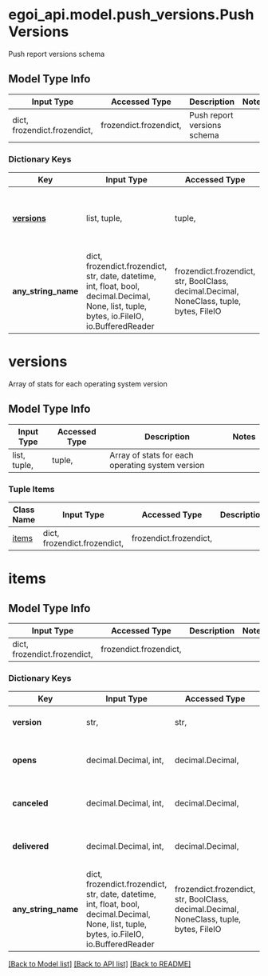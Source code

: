 # egoi_api.model.push_versions.PushVersions

Push report versions schema

## Model Type Info
Input Type | Accessed Type | Description | Notes
------------ | ------------- | ------------- | -------------
dict, frozendict.frozendict,  | frozendict.frozendict,  | Push report versions schema | 

### Dictionary Keys
Key | Input Type | Accessed Type | Description | Notes
------------ | ------------- | ------------- | ------------- | -------------
**[versions](#versions)** | list, tuple,  | tuple,  | Array of stats for each operating system version | [optional] 
**any_string_name** | dict, frozendict.frozendict, str, date, datetime, int, float, bool, decimal.Decimal, None, list, tuple, bytes, io.FileIO, io.BufferedReader | frozendict.frozendict, str, BoolClass, decimal.Decimal, NoneClass, tuple, bytes, FileIO | any string name can be used but the value must be the correct type | [optional]

# versions

Array of stats for each operating system version

## Model Type Info
Input Type | Accessed Type | Description | Notes
------------ | ------------- | ------------- | -------------
list, tuple,  | tuple,  | Array of stats for each operating system version | 

### Tuple Items
Class Name | Input Type | Accessed Type | Description | Notes
------------- | ------------- | ------------- | ------------- | -------------
[items](#items) | dict, frozendict.frozendict,  | frozendict.frozendict,  |  | 

# items

## Model Type Info
Input Type | Accessed Type | Description | Notes
------------ | ------------- | ------------- | -------------
dict, frozendict.frozendict,  | frozendict.frozendict,  |  | 

### Dictionary Keys
Key | Input Type | Accessed Type | Description | Notes
------------ | ------------- | ------------- | ------------- | -------------
**version** | str,  | str,  | Operating system version | [optional] 
**opens** | decimal.Decimal, int,  | decimal.Decimal,  | Total number of opened messages | [optional] 
**canceled** | decimal.Decimal, int,  | decimal.Decimal,  | Total number of delivered messages | [optional] 
**delivered** | decimal.Decimal, int,  | decimal.Decimal,  | Total number of delivered messages | [optional] 
**any_string_name** | dict, frozendict.frozendict, str, date, datetime, int, float, bool, decimal.Decimal, None, list, tuple, bytes, io.FileIO, io.BufferedReader | frozendict.frozendict, str, BoolClass, decimal.Decimal, NoneClass, tuple, bytes, FileIO | any string name can be used but the value must be the correct type | [optional]

[[Back to Model list]](../../README.md#documentation-for-models) [[Back to API list]](../../README.md#documentation-for-api-endpoints) [[Back to README]](../../README.md)

